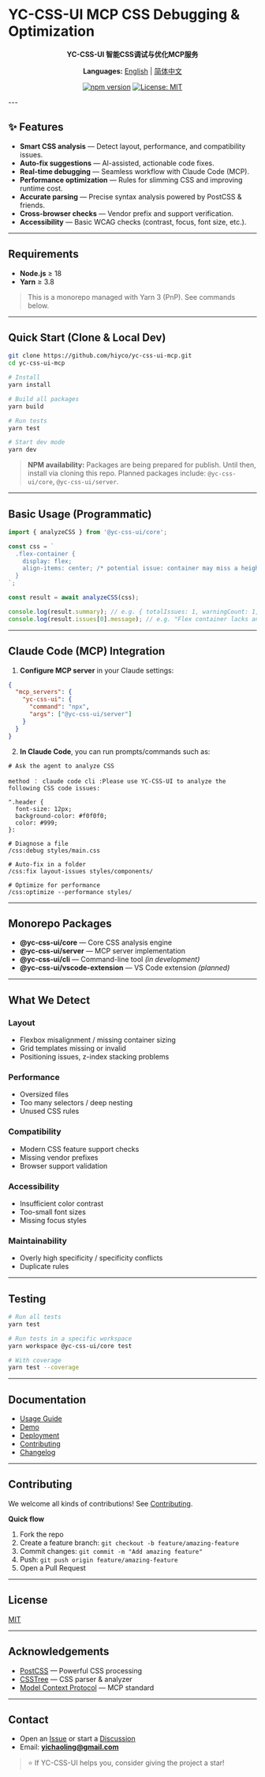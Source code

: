 

# YC-CSS-UI MCP CSS Debugging & Optimization

<div align="center">

**YC-CSS-UI 智能CSS调试与优化MCP服务**

**Languages:** [English](README.en.md) | [简体中文](README.md)

[![npm version](https://badge.fury.io/js/@yc-css-ui%2Fcore.svg)](https://badge.fury.io/js/@yc-css-ui%2Fcore)
[![License: MIT](https://img.shields.io/badge/License-MIT-yellow.svg)](https://opensource.org/licenses/MIT)

</div>
---

## ✨ Features

- **Smart CSS analysis** — Detect layout, performance, and compatibility issues.
- **Auto-fix suggestions** — AI-assisted, actionable code fixes.
- **Real-time debugging** — Seamless workflow with Claude Code (MCP).
- **Performance optimization** — Rules for slimming CSS and improving runtime cost.
- **Accurate parsing** — Precise syntax analysis powered by PostCSS & friends.
- **Cross-browser checks** — Vendor prefix and support verification.
- **Accessibility** — Basic WCAG checks (contrast, focus, font size, etc.).

---

## Requirements

- **Node.js** ≥ 18
- **Yarn** ≥ 3.8

> This is a monorepo managed with Yarn 3 (PnP). See commands below.

---

## Quick Start (Clone & Local Dev)

```bash
git clone https://github.com/hiyco/yc-css-ui-mcp.git
cd yc-css-ui-mcp

# Install
yarn install

# Build all packages
yarn build

# Run tests
yarn test

# Start dev mode
yarn dev
````

> **NPM availability:** Packages are being prepared for publish.
> Until then, install via cloning this repo. Planned packages include:
> `@yc-css-ui/core`, `@yc-css-ui/server`.

---

## Basic Usage (Programmatic)

```ts
import { analyzeCSS } from '@yc-css-ui/core';

const css = `
  .flex-container {
    display: flex;
    align-items: center; /* potential issue: container may miss a height */
  }
`;

const result = await analyzeCSS(css);

console.log(result.summary); // e.g. { totalIssues: 1, warningCount: 1, ... }
console.log(result.issues[0].message); // e.g. "Flex container lacks an explicit height"
```

---

## Claude Code (MCP) Integration

1. **Configure MCP server** in your Claude settings:

```json
{
  "mcp_servers": {
    "yc-css-ui": {
      "command": "npx",
      "args": ["@yc-css-ui/server"]
    }
  }
}
```

2. **In Claude Code**, you can run prompts/commands such as:

```
# Ask the agent to analyze CSS

method ： claude code cli :Please use YC-CSS-UI to analyze the following CSS code issues:

".header {
  font-size: 12px;
  background-color: #f0f0f0;
  color: #999;
}:

# Diagnose a file
/css:debug styles/main.css

# Auto-fix in a folder
/css:fix layout-issues styles/components/

# Optimize for performance
/css:optimize --performance styles/
```

---

## Monorepo Packages

* **@yc-css-ui/core** — Core CSS analysis engine
* **@yc-css-ui/server** — MCP server implementation
* **@yc-css-ui/cli** — Command-line tool *(in development)*
* **@yc-css-ui/vscode-extension** — VS Code extension *(planned)*

---

## What We Detect

### Layout

* Flexbox misalignment / missing container sizing
* Grid templates missing or invalid
* Positioning issues, z-index stacking problems

### Performance

* Oversized files
* Too many selectors / deep nesting
* Unused CSS rules

### Compatibility

* Modern CSS feature support checks
* Missing vendor prefixes
* Browser support validation

### Accessibility

* Insufficient color contrast
* Too-small font sizes
* Missing focus styles

### Maintainability

* Overly high specificity / specificity conflicts
* Duplicate rules

---

## Testing

```bash
# Run all tests
yarn test

# Run tests in a specific workspace
yarn workspace @yc-css-ui/core test

# With coverage
yarn test --coverage
```

---

## Documentation

* [Usage Guide](./USAGE.md)
* [Demo](./DEMO.md)
* [Deployment](./DEPLOYMENT.md)
* [Contributing](./CONTRIBUTING.md)
* [Changelog](./CHANGELOG.md)

---

## Contributing

We welcome all kinds of contributions! See [Contributing](./CONTRIBUTING.md).

**Quick flow**

1. Fork the repo
2. Create a feature branch: `git checkout -b feature/amazing-feature`
3. Commit changes: `git commit -m "Add amazing feature"`
4. Push: `git push origin feature/amazing-feature`
5. Open a Pull Request

---

## License

[MIT](./LICENSE)

---

## Acknowledgements

* [PostCSS](https://postcss.org/) — Powerful CSS processing
* [CSSTree](https://github.com/csstree/csstree) — CSS parser & analyzer
* [Model Context Protocol](https://modelcontextprotocol.io/) — MCP standard

---

## Contact

* Open an [Issue](../../issues) or start a [Discussion](../../discussions)
* Email: **[yichaoling@gmail.com](mailto:yichaoling@gmail.com)**

> ⭐ If YC-CSS-UI helps you, consider giving the project a star!
